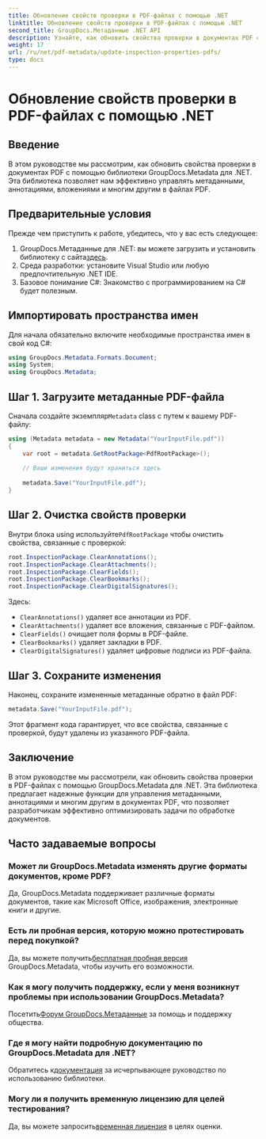 ```yaml
---
title: Обновление свойств проверки в PDF-файлах с помощью .NET
linktitle: Обновление свойств проверки в PDF-файлах с помощью .NET
second_title: GroupDocs.Метаданные .NET API
description: Узнайте, как обновить свойства проверки в документах PDF с помощью GroupDocs.Metadata для .NET. Эффективно управляйте метаданными и аннотациями с помощью C#.
weight: 17
url: /ru/net/pdf-metadata/update-inspection-properties-pdfs/
type: docs
---
```

# Обновление свойств проверки в PDF-файлах с помощью .NET

## Введение
В этом руководстве мы рассмотрим, как обновить свойства проверки в документах PDF с помощью библиотеки GroupDocs.Metadata для .NET. Эта библиотека позволяет нам эффективно управлять метаданными, аннотациями, вложениями и многим другим в файлах PDF.
## Предварительные условия
Прежде чем приступить к работе, убедитесь, что у вас есть следующее:
1.  GroupDocs.Метаданные для .NET: вы можете загрузить и установить библиотеку с сайта[здесь](https://releases.groupdocs.com/metadata/net/).
2. Среда разработки: установите Visual Studio или любую предпочтительную .NET IDE.
3. Базовое понимание C#: Знакомство с программированием на C# будет полезным.

## Импортировать пространства имен
Для начала обязательно включите необходимые пространства имен в свой код C#:
```csharp
using GroupDocs.Metadata.Formats.Document;
using System;
using GroupDocs.Metadata;
```
## Шаг 1. Загрузите метаданные PDF-файла
 Сначала создайте экземпляр`Metadata` class с путем к вашему PDF-файлу:
```csharp
using (Metadata metadata = new Metadata("YourInputFile.pdf"))
{
    var root = metadata.GetRootPackage<PdfRootPackage>();
    
    // Ваши изменения будут храниться здесь
    
    metadata.Save("YourInputFile.pdf");
}
```
## Шаг 2. Очистка свойств проверки
 Внутри блока using используйте`PdfRootPackage` чтобы очистить свойства, связанные с проверкой:
```csharp
root.InspectionPackage.ClearAnnotations();
root.InspectionPackage.ClearAttachments();
root.InspectionPackage.ClearFields();
root.InspectionPackage.ClearBookmarks();
root.InspectionPackage.ClearDigitalSignatures();
```
Здесь:
- `ClearAnnotations()` удаляет все аннотации из PDF.
- `ClearAttachments()` удаляет все вложения, связанные с PDF-файлом.
- `ClearFields()` очищает поля формы в PDF-файле.
- `ClearBookmarks()` удаляет закладки в PDF.
- `ClearDigitalSignatures()` удаляет цифровые подписи из PDF-файла.
## Шаг 3. Сохраните изменения
Наконец, сохраните измененные метаданные обратно в файл PDF:
```csharp
metadata.Save("YourInputFile.pdf");
```
Этот фрагмент кода гарантирует, что все свойства, связанные с проверкой, будут удалены из указанного PDF-файла.

## Заключение
В этом руководстве мы рассмотрели, как обновить свойства проверки в PDF-файлах с помощью GroupDocs.Metadata для .NET. Эта библиотека предлагает надежные функции для управления метаданными, аннотациями и многим другим в документах PDF, что позволяет разработчикам эффективно оптимизировать задачи по обработке документов.

## Часто задаваемые вопросы
### Может ли GroupDocs.Metadata изменять другие форматы документов, кроме PDF?
Да, GroupDocs.Metadata поддерживает различные форматы документов, такие как Microsoft Office, изображения, электронные книги и другие.
### Есть ли пробная версия, которую можно протестировать перед покупкой?
 Да, вы можете получить[бесплатная пробная версия](https://releases.groupdocs.com/) GroupDocs.Metadata, чтобы изучить его возможности.
### Как я могу получить поддержку, если у меня возникнут проблемы при использовании GroupDocs.Metadata?
 Посетить[Форум GroupDocs.Метаданные](https://forum.groupdocs.com/c/metadata/14) за помощь и поддержку общества.
### Где я могу найти подробную документацию по GroupDocs.Metadata для .NET?
 Обратитесь к[документация](https://tutorials.groupdocs.com/metadata/net/) за исчерпывающее руководство по использованию библиотеки.
### Могу ли я получить временную лицензию для целей тестирования?
 Да, вы можете запросить[временная лицензия](https://purchase.groupdocs.com/temporary-license/) в целях оценки.